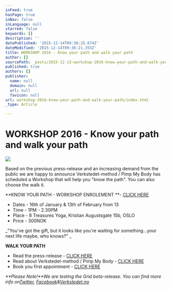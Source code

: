 ```yaml
---
inFeed: true
hasPage: true
inNav: false
inLanguage: null
starred: false
keywords: []
description: ''
datePublished: '2015-12-14T09:36:25.674Z'
dateModified: '2015-12-14T09:36:21.355Z'
title: WORKSHOP 2016 - Know your path and walk your path
author: []
sourcePath: _posts/2015-12-13-workshop-2016-know-your-path-and-walk-your-path.md
published: true
authors: []
publisher:
  name: null
  domain: null
  url: null
  favicon: null
url: workshop-2016-know-your-path-and-walk-your-path/index.html
_type: Article

---
```

# WORKSHOP 2016 - Know your path and walk your path
![](https://the-grid-user-content.s3-us-west-2.amazonaws.com/0134304c-94d4-4680-a5e3-100ca29b56ef.jpg)

Based on the previous press-release and an increasing demand from the public we are happy to announce Verkstedet-method / Pimp My Body has scheduled a Workshop that will help you "know the path". You can also choose the walk it.

**KNOW YOUR PATH - WORKSHOP ENROLEMENT **- [CLICK HERE][0]

* Dates - 16th of January & 13th of February from 13
* Time - 1PM - 2.30PM
* Place - 8 Treasures Yoga, Krisitan Augustsgate 15b, OSLO
* Price - 300NOK

_"You've got the gift, but it looks like you're waiting for something...your next life maybe, who knows?" _

**WALK YOUR PATH**

* Read the press-release - [CLICK HERE][1]
* Read about Verkstedet-method / Pimp My Body - [CLICK HERE][2]
* Book you first appointment - [CLICK HERE][3]

_**Please Note!**We are testing the Grid beta-release. You can find more info on[Twitter][4], [Facebook][5]&[Verkstedet.no][2]_

[0]: https://podio.com/webforms/14412579/965903
[1]: http://www.verkstedet.org/
[2]: http://www.verkstedet.no/
[3]: https://podio.com/webforms/14208298/953185
[4]: https://twitter.com/theverkstedet?lang=sv
[5]: https://www.facebook.com/VerkstedetClinics/?fref=ts